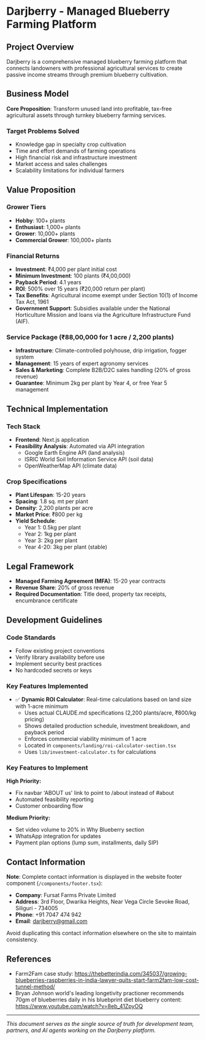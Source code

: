 # Darjberry - Managed Blueberry Farming Platform

## Project Overview

Darjberry is a comprehensive managed blueberry farming platform that connects landowners with professional agricultural services to create passive income streams through premium blueberry cultivation.

## Business Model

**Core Proposition**: Transform unused land into profitable, tax-free agricultural assets through turnkey blueberry farming services.

### Target Problems Solved

- Knowledge gap in specialty crop cultivation
- Time and effort demands of farming operations
- High financial risk and infrastructure investment
- Market access and sales challenges
- Scalability limitations for individual farmers

## Value Proposition

### Grower Tiers

- **Hobby**: 100+ plants
- **Enthusiast**: 1,000+ plants
- **Grower**: 10,000+ plants
- **Commercial Grower**: 100,000+ plants

### Financial Returns

- **Investment**: ₹4,000 per plant initial cost
- **Minimum Investment**: 100 plants (₹4,00,000)
- **Payback Period**: 4.1 years
- **ROI**: 500% over 15 years (₹20,000 return per plant)
- **Tax Benefits**: Agricultural income exempt under Section 10(1) of Income Tax Act, 1961
- **Government Support**: Subsidies available under the National Horticulture Mission and loans via the Agriculture Infrastructure Fund (AIF).

### Service Package (₹88,00,000 for 1 acre / 2,200 plants)

- **Infrastructure**: Climate-controlled polyhouse, drip irrigation, fogger system
- **Management**: 15 years of expert agronomy services
- **Sales & Marketing**: Complete B2B/D2C sales handling (20% of gross revenue)
- **Guarantee**: Minimum 2kg per plant by Year 4, or free Year 5 management

## Technical Implementation

### Tech Stack

- **Frontend**: Next.js application
- **Feasibility Analysis**: Automated via API integration
  - Google Earth Engine API (land analysis)
  - ISRIC World Soil Information Service API (soil data)
  - OpenWeatherMap API (climate data)

### Crop Specifications

- **Plant Lifespan**: 15-20 years
- **Spacing**: 1.8 sq. mt per plant
- **Density**: 2,200 plants per acre
- **Market Price**: ₹800 per kg
- **Yield Schedule**:
  - Year 1: 0.5kg per plant
  - Year 2: 1kg per plant
  - Year 3: 2kg per plant
  - Year 4-20: 3kg per plant (stable)

## Legal Framework

- **Managed Farming Agreement (MFA)**: 15-20 year contracts
- **Revenue Share**: 20% of gross revenue
- **Required Documentation**: Title deed, property tax receipts, encumbrance certificate

## Development Guidelines

### Code Standards

- Follow existing project conventions
- Verify library availability before use
- Implement security best practices
- No hardcoded secrets or keys

### Key Features Implemented

- ✅ **Dynamic ROI Calculator**: Real-time calculations based on land size with 1-acre minimum
  - Uses actual CLAUDE.md specifications (2,200 plants/acre, ₹800/kg pricing)
  - Shows detailed production schedule, investment breakdown, and payback period
  - Enforces commercial viability minimum of 1 acre
  - Located in `components/landing/roi-calculator-section.tsx`
  - Uses `lib/investment-calculator.ts` for calculations

### Key Features to Implement

**High Priority:**
- Fix navbar 'ABOUT us' link to point to /about instead of #about
- Automated feasibility reporting
- Customer onboarding flow

**Medium Priority:**
- Set video volume to 20% in Why Blueberry section
- WhatsApp integration for updates
- Payment plan options (lump sum, installments, daily SIP)

## Contact Information

**Note**: Complete contact information is displayed in the website footer component (`/components/footer.tsx`):
- **Company**: Fursat Farms Private Limited
- **Address**: 3rd Floor, Dwarika Heights, Near Vega Circle Sevoke Road, Siliguri - 734005
- **Phone**: +91 7047 474 942
- **Email**: darjberry@gmail.com

Avoid duplicating this contact information elsewhere on the site to maintain consistency.

## References

- Farm2Fam case study: https://thebetterindia.com/345037/growing-blueberries-raspberries-in-india-lawyer-quits-start-farm2fam-low-cost-tunnel-method/
- Bryan Johnson world's leading longetivity practioner recommends 70gm of blueberries daily in his bluebprint diet blueberry content: https://www.youtube.com/watch?v=8eb_41ZpyOQ

---

_This document serves as the single source of truth for development team, partners, and AI agents working on the Darjberry platform._
